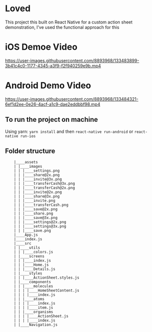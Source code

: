 # Loved

This project this built on React Native for a custom action sheet demonstration, I've used the functional approach for this


# iOS Demoe Video
https://user-images.githubusercontent.com/8893968/133483899-3b41c4c0-1177-4345-a3f9-f2f940259e9b.mp4



# Android Demo Video
https://user-images.githubusercontent.com/8893968/133484321-6ef1d2ee-0e26-4acf-a1c9-dae2eddbbf98.mp4



## To run the project on machine

Using yarn: `yarn install` and then
`react-native run-android`
or 
`react-native run-ios`


## Folder structure

        |____assets
        | |____images
        | | |____settings.png
        | | |____share@2x.png
        | | |____invite@3x.png
        | | |____transferCash@3x.png
        | | |____transferCash@2x.png
        | | |____invite@2x.png
        | | |____share@3x.png
        | | |____invite.png
        | | |____transferCash.png
        | | |____save@2x.png
        | | |____share.png
        | | |____save@3x.png
        | | |____settings@2x.png
        | | |____settings@3x.png
        | | |____save.png
        |____App.js
        |____index.js
        |____src
        | |____utils
        | | |____colors.js
        | |____screens
        | | |____index.js
        | | |____Home.js
        | | |____Details.js
        | |____styles
        | | |____ActionSheet.styles.js
        | |____components
        | | |____molecules
        | | | |____HomeSheetContent.js
        | | | |____index.js
        | | |____atoms
        | | | |____index.js
        | | | |____item.js
        | | |____organisms
        | | | |____ActionSheet.js
        | | | |____index.js
        | |____Navigation.js
